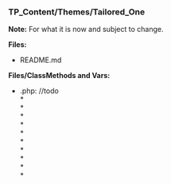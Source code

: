 ### TP_Content/Themes/Tailored_One

**Note:** For what it is now and subject to change. 

**Files:** 
- README.md

**Files/ClassMethods and Vars:** 

- .php: //todo 	
	*  
	*  
	*  
	*  
	*  
	*  
	*  
	*  
	*  
	*  

